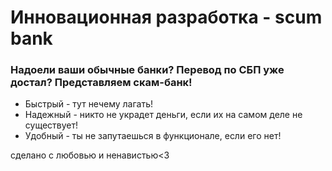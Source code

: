 # Инновационная разработка - scum bank

### Надоели ваши обычные банки? Перевод по СБП уже достал? Представляем скам-банк!

* Быстрый - тут нечему лагать!
* Надежный - никто не украдет деньги, если их на самом деле не существует!
* Удобный - ты не запутаешься в функционале, если его нет!

сделано с любовью и ненавистью<3

